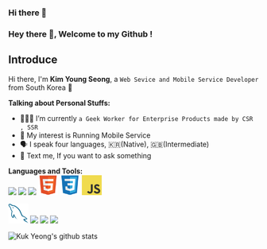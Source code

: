 ### Hi there 👋

<!--
**ysk0951/ysk0951** is a ✨ _special_ ✨ repository because its `README.md` (this file) appears on your GitHub profile.

Here are some ideas to get you started:

- 🔭 I’m currently working on ...
- 🌱 I’m currently learning ...
- 👯 I’m looking to collaborate on ...
- 🤔 I’m looking for help with ...
- 💬 Ask me about ...
- 📫 How to reach me: ...
- 😄 Pronouns: ...
- ⚡ Fun fact: ...
-->

### Hey there 👋, Welcome to my Github !

## Introduce

Hi there, I'm **Kim Young Seong**,  a `Web Sevice and Mobile Service Developer` from South Korea 🚀 <br>


**Talking about Personal Stuffs:**
- 👨🏻‍💻 I’m currently `a Geek Worker for Enterprise Products made by CSR , SSR`
- 🤔 My interest is Running Mobile Service
- 🗣 I speak four languages, 🇰🇷(Native), 🇬🇧(Intermediate)
- 💬 Text me, If you want to ask something


**Languages and Tools:**  
<code><img height="40" src="https://cdn4.iconfinder.com/data/icons/logos-and-brands/512/181_Java_logo_logos-256.png"></code>
<code><img height="40" src="https://miro.medium.com/max/856/1*O68LbDvD5Dcsnez73M7v4Q.png"></code>
<code><img height="40" src="https://cdn0.iconfinder.com/data/icons/most-usable-logos/120/Android-512.png"></code>
<code><img height="40" src="https://raw.githubusercontent.com/devicons/devicon/master/icons/html5/html5-original.svg"></code>
<code><img height="40" src="https://raw.githubusercontent.com/devicons/devicon/master/icons/css3/css3-original.svg"></code>
<code><img height="40" src="https://raw.githubusercontent.com/github/explore/80688e429a7d4ef2fca1e82350fe8e3517d3494d/topics/javascript/javascript.png"></code>


<code><img height="40" src="https://raw.githubusercontent.com/devicons/devicon/master/icons/mysql/mysql-original.svg"></code>
<code><img height="40" src="https://upload.wikimedia.org/wikipedia/commons/thumb/3/3f/Git_icon.svg/1200px-Git_icon.svg.png"></code>
<code><img height="40" src="https://cdn4.iconfinder.com/data/icons/logos-and-brands/512/97_Docker_logo_logos-256.png"></code>
<code><img height="40" src="https://miro.medium.com/max/1084/1*L8UwJymGdpTh-jSXhDZO6g.png"></code>


![Kuk Yeong's github stats](https://github-readme-stats.vercel.app/api?username=ysk0951&show_icons=true)
